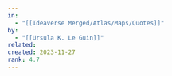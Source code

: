 ```yaml
---
in:
  - "[[Ideaverse Merged/Atlas/Maps/Quotes]]"
by:
  - "[[Ursula K. Le Guin]]"
related:
created: 2023-11-27
rank: 4.7
---
```

 
